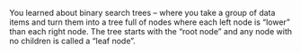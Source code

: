 You learned about binary search trees – where you take a group of
data items and turn them into a tree full of nodes where each left node
is “lower” than each right node. The tree starts with the “root node”
and any node with no children is called a “leaf node”.
